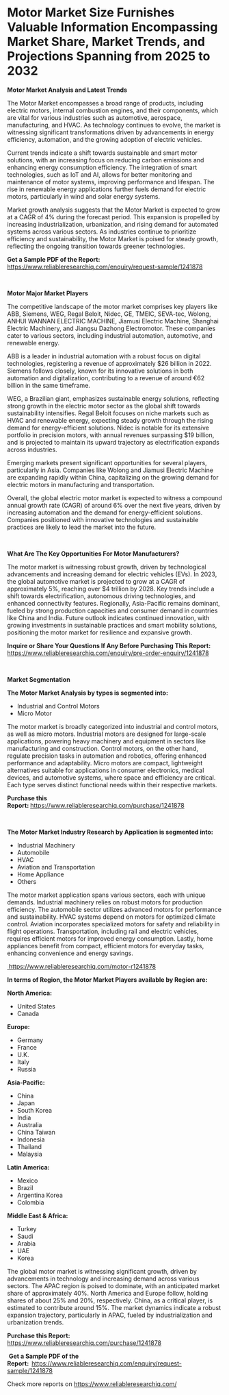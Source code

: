 <p><h1>Motor Market Size Furnishes Valuable Information Encompassing Market Share, Market Trends, and Projections Spanning from 2025 to 2032</h1></p><p><strong>Motor Market Analysis and Latest Trends</strong></p>
<p><p>The Motor Market encompasses a broad range of products, including electric motors, internal combustion engines, and their components, which are vital for various industries such as automotive, aerospace, manufacturing, and HVAC. As technology continues to evolve, the market is witnessing significant transformations driven by advancements in energy efficiency, automation, and the growing adoption of electric vehicles.</p><p>Current trends indicate a shift towards sustainable and smart motor solutions, with an increasing focus on reducing carbon emissions and enhancing energy consumption efficiency. The integration of smart technologies, such as IoT and AI, allows for better monitoring and maintenance of motor systems, improving performance and lifespan. The rise in renewable energy applications further fuels demand for electric motors, particularly in wind and solar energy systems.</p><p>Market growth analysis suggests that the Motor Market is expected to grow at a CAGR of 4% during the forecast period. This expansion is propelled by increasing industrialization, urbanization, and rising demand for automated systems across various sectors. As industries continue to prioritize efficiency and sustainability, the Motor Market is poised for steady growth, reflecting the ongoing transition towards greener technologies.</p></p>
<p><strong>Get a Sample PDF of the Report:&nbsp;</strong> <a href="https://www.reliableresearchiq.com/enquiry/request-sample/1241878?utm_campaign=3097&utm_medium=2&utm_source=Github&utm_content=ia&utm_term=10042025&utm_id=motor">https://www.reliableresearchiq.com/enquiry/request-sample/1241878</a></p>
<p>&nbsp;</p>
<p><strong>Motor Major Market Players</strong></p>
<p><p>The competitive landscape of the motor market comprises key players like ABB, Siemens, WEG, Regal Beloit, Nidec, GE, TMEIC, SEVA-tec, Wolong, ANHUI WANNAN ELECTRIC MACHINE, Jiamusi Electric Machine, Shanghai Electric Machinery, and Jiangsu Dazhong Electromotor. These companies cater to various sectors, including industrial automation, automotive, and renewable energy.</p><p>ABB is a leader in industrial automation with a robust focus on digital technologies, registering a revenue of approximately $26 billion in 2022. Siemens follows closely, known for its innovative solutions in both automation and digitalization, contributing to a revenue of around €62 billion in the same timeframe. </p><p>WEG, a Brazilian giant, emphasizes sustainable energy solutions, reflecting strong growth in the electric motor sector as the global shift towards sustainability intensifies. Regal Beloit focuses on niche markets such as HVAC and renewable energy, expecting steady growth through the rising demand for energy-efficient solutions. Nidec is notable for its extensive portfolio in precision motors, with annual revenues surpassing $19 billion, and is projected to maintain its upward trajectory as electrification expands across industries.</p><p>Emerging markets present significant opportunities for several players, particularly in Asia. Companies like Wolong and Jiamusi Electric Machine are expanding rapidly within China, capitalizing on the growing demand for electric motors in manufacturing and transportation.</p><p>Overall, the global electric motor market is expected to witness a compound annual growth rate (CAGR) of around 6% over the next five years, driven by increasing automation and the demand for energy-efficient solutions. Companies positioned with innovative technologies and sustainable practices are likely to lead the market into the future.</p></p>
<p>&nbsp;</p>
<p><strong>What Are The Key Opportunities For Motor Manufacturers?</strong></p>
<p><p>The motor market is witnessing robust growth, driven by technological advancements and increasing demand for electric vehicles (EVs). In 2023, the global automotive market is projected to grow at a CAGR of approximately 5%, reaching over $4 trillion by 2028. Key trends include a shift towards electrification, autonomous driving technologies, and enhanced connectivity features. Regionally, Asia-Pacific remains dominant, fueled by strong production capacities and consumer demand in countries like China and India. Future outlook indicates continued innovation, with growing investments in sustainable practices and smart mobility solutions, positioning the motor market for resilience and expansive growth.</p></p>
<p><strong>Inquire or Share Your Questions If Any Before Purchasing This Report:</strong> <a href="https://www.reliableresearchiq.com/enquiry/pre-order-enquiry/1241878?utm_campaign=3097&utm_medium=2&utm_source=Github&utm_content=ia&utm_term=10042025&utm_id=motor">https://www.reliableresearchiq.com/enquiry/pre-order-enquiry/1241878</a></p>
<p>&nbsp;</p>
<p><strong>Market Segmentation</strong></p>
<p><strong>The Motor Market Analysis by types is segmented into:</strong></p>
<p><ul><li>Industrial and Control Motors</li><li>Micro Motor</li></ul></p>
<p><p>The motor market is broadly categorized into industrial and control motors, as well as micro motors. Industrial motors are designed for large-scale applications, powering heavy machinery and equipment in sectors like manufacturing and construction. Control motors, on the other hand, regulate precision tasks in automation and robotics, offering enhanced performance and adaptability. Micro motors are compact, lightweight alternatives suitable for applications in consumer electronics, medical devices, and automotive systems, where space and efficiency are critical. Each type serves distinct functional needs within their respective markets.</p></p>
<p><strong>Purchase this Report:&nbsp;</strong><a href="https://www.reliableresearchiq.com/purchase/1241878?utm_campaign=3097&utm_medium=2&utm_source=Github&utm_content=ia&utm_term=10042025&utm_id=motor">https://www.reliableresearchiq.com/purchase/1241878</a></p>
<p>&nbsp;</p>
<p><strong>The Motor Market Industry Research by Application is segmented into:</strong></p>
<p><ul><li>Industrial Machinery</li><li>Automobile</li><li>HVAC</li><li>Aviation and Transportation</li><li>Home Appliance</li><li>Others</li></ul></p>
<p><p>The motor market application spans various sectors, each with unique demands. Industrial machinery relies on robust motors for production efficiency. The automobile sector utilizes advanced motors for performance and sustainability. HVAC systems depend on motors for optimized climate control. Aviation incorporates specialized motors for safety and reliability in flight operations. Transportation, including rail and electric vehicles, requires efficient motors for improved energy consumption. Lastly, home appliances benefit from compact, efficient motors for everyday tasks, enhancing convenience and energy savings.</p></p>
<p><a href="https://www.reliableresearchiq.com/motor-r1241878?utm_campaign=3097&utm_medium=2&utm_source=Github&utm_content=ia&utm_term=10042025&utm_id=motor">&nbsp;https://www.reliableresearchiq.com/motor-r1241878</a></p>
<p><strong>In terms of Region, the Motor Market Players available by Region are:</strong></p>
<p>
    <p> <strong> North America: </strong>
        <ul>
            <li>United States</li>
            <li>Canada</li>
        </ul>
        </p> 
    <p> <strong> Europe: </strong>
        <ul>
            <li>Germany</li>
            <li>France</li>
            <li>U.K.</li>
            <li>Italy</li>
            <li>Russia</li>
        </ul>
        </p> 
    <p> <strong> Asia-Pacific: </strong>
        <ul>
            <li>China</li>
            <li>Japan</li>
            <li>South Korea</li>
            <li>India</li>
            <li>Australia</li>
            <li>China Taiwan</li>
            <li>Indonesia</li>
            <li>Thailand</li>
            <li>Malaysia</li>
        </ul>
        </p> 
    <p> <strong> Latin America: </strong>
        <ul>
            <li>Mexico</li>
            <li>Brazil</li>
            <li>Argentina Korea</li>
            <li>Colombia</li>
        </ul>
        </p> 
    <p> <strong> Middle East & Africa: </strong>
        <ul>
            <li>Turkey</li>
            <li>Saudi</li>
            <li>Arabia</li>
            <li>UAE</li>
            <li>Korea</li>
        </ul>
    </p>
    </p>
<p><p>The global motor market is witnessing significant growth, driven by advancements in technology and increasing demand across various sectors. The APAC region is poised to dominate, with an anticipated market share of approximately 40%. North America and Europe follow, holding shares of about 25% and 20%, respectively. China, as a critical player, is estimated to contribute around 15%. The market dynamics indicate a robust expansion trajectory, particularly in APAC, fueled by industrialization and urbanization trends.</p></p>
<p><strong>Purchase this Report: </strong><a href="https://www.reliableresearchiq.com/purchase/1241878?utm_campaign=3097&utm_medium=2&utm_source=Github&utm_content=ia&utm_term=10042025&utm_id=motor">https://www.reliableresearchiq.com/purchase/1241878</a></p>
<p>&nbsp;<strong>Get a Sample PDF of the Report:&nbsp;&nbsp;</strong><a href="https://www.reliableresearchiq.com/enquiry/request-sample/1241878?utm_campaign=3097&utm_medium=2&utm_source=Github&utm_content=ia&utm_term=10042025&utm_id=motor">https://www.reliableresearchiq.com/enquiry/request-sample/1241878</a></p>
<p><strong></strong></p>
<p>Check more reports on <a href="https://www.reliableresearchiq.com/?utm_campaign=3097&utm_medium=2&utm_source=Github&utm_content=ia&utm_term=10042025&utm_id=motor">https://www.reliableresearchiq.com/</a></p>